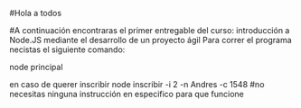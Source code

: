#Hola a todos

#A continuación encontraras el primer entregable del curso: introducción a Node.JS mediante el desarrollo de un proyecto ágil 
Para correr el programa necistas el siguiente comando:

node principal

en caso de querer inscribir 
node inscribir -i 2 -n Andres -c 1548
#no necesitas ninguna instrucción en especifico para que funcione
